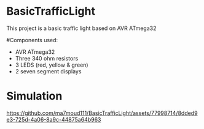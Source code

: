 # BasicTrafficLight
This project is a basic traffic light based on AVR ATmega32

#Components used:
- AVR ATmega32
- Three 340 ohm resistors
- 3 LEDS (red, yellow & green)
- 2 seven segment displays 


#  Simulation

https://github.com/ma7moud111/BasicTrafficLight/assets/77998714/8dded9e3-725d-4a06-8a9c-44875a64b963

